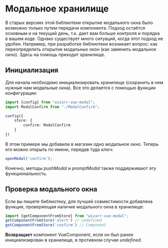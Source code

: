 # Модальное хранилище

В старых версиях этой библиотеки открытие модального окна было возможно только путем передачи компонента.
Подход остаётся основным и на текущий день, т.к. дает вам больше контроля и порядка в вашем коде. Однако существует
много ситуаций, когда этот подход не удобен. Например, при разработке библиотеки возникает вопрос:
как переопределить открытие модальных окон (как заменить модальное окно). Здесь на помощь приходит хранилище.

## Инициализация

Для начала необходимо инициализировать хранилище (сохранить в нем нужные нам модальные окна). Все
это делается с помощью функции конфигурации:

```ts
import {config} from "wizarr-vue-modal";
import ModalConfirm from "./ModalConfirm";

config({
    store: {
        confirm: ModalConfirm
    }
})
```
В этом примере мы добавили в магазин одно модальное окно. Теперь его можно открыть по имени, передав туда ключ:
```ts
openModal('confirm');
```
Конечно, методы *pushModal* и *promptModal* также поддерживают эту функциональность.

## Проверка модального окна
Если вы пишете библиотеку, для лучшей совместимости добавлена функция, проверяющая наличие модального окна в хранилище:
```ts
import {getComponentFromStore} from "wizarr-vue-modal";
getComponentFromStore('alert') // undefined
getComponentFromStore('confirm') // Component
```
**Возвращает** компонент VueComponent, если он был ранее инициализирован в хранилище, в противном случае *undefined*.
